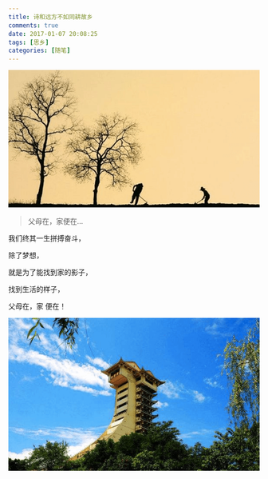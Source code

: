```yaml
---
title: 诗和远方不如同耕故乡
comments: true
date: 2017-01-07 20:08:25
tags: [思乡]
categories: [随笔]
---
```


![](/images/jiaxiang-1.png)

> 父母在，家便在...

我们终其一生拼搏奋斗，

除了梦想，

就是为了能找到家的影子，

找到生活的样子，

父母在，家 便在！

![](/images/jiaxiang-2.png)